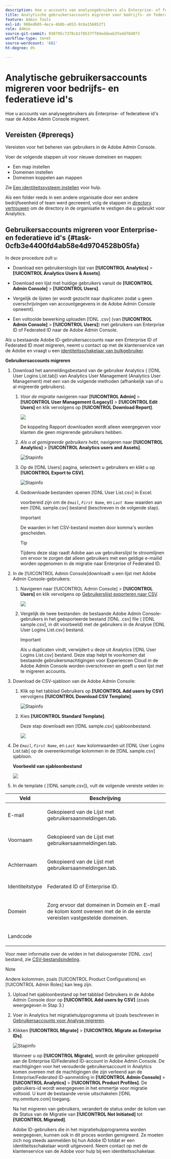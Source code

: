 ```yaml
---
description: Hoe u accounts van analysegebruikers als Enterprise- of federatieve id's naar de Adobe Admin Console migreert.
title: Analytische gebruikersaccounts migreren voor bedrijfs- en federatieve id's
feature: Admin Tools
exl-id: 988ed685-4eca-4b0b-a653-9c6a156852f1
role: Admin
source-git-commit: 938795c7378cb1f0537ff84eddeab3feddf8d073
workflow-type: tm+mt
source-wordcount: '681'
ht-degree: 0%

---
```


# Analytische gebruikersaccounts migreren voor bedrijfs- en federatieve id&#39;s

Hoe u accounts van analysegebruikers als Enterprise- of federatieve id&#39;s naar de Adobe Admin Console migreert.

## Vereisten {#prereqs}

Vereisten voor het beheren van gebruikers in de Adobe Admin Console.

Voer de volgende stappen uit voor nieuwe domeinen en mappen:

* Een map instellen
* Domeinen instellen
* Domeinen koppelen aan mappen

Zie [Een identiteitssysteem instellen](https://helpx.adobe.com/enterprise/using/set-up-identity.html) voor hulp.

Als een folder reeds in een andere organisatie door een andere bedrijfseenheid of team werd gecreeerd, volg de stappen in [directory vertrouwen](https://helpx.adobe.com/enterprise/using/set-up-identity.html#Directorytrusting) om de directory in de organisatie te vestigen die u gebruikt voor Analytics.

## Gebruikersaccounts migreren voor Enterprise- en federatieve id&#39;s {#task-0cfb3e4400fd4ab58e4d9704528b05fa}

In deze procedure zult u:

* Download een gebruikerslogin lijst van **[!UICONTROL Analytics]** > **[!UICONTROL Analytics Users & Assets]**.

* Download een lijst met huidige gebruikers vanuit de **[!UICONTROL Admin Console]** > **[!UICONTROL Users]**.

* Vergelijk de lijsten (er wordt gezocht naar duplicaten zodat u geen overschrijvingen van accountgegevens in de Adobe Admin Console opneemt).
* Een voltooide bewerking uploaden [!DNL .csv] (van **[!UICONTROL Admin Console]** > **[!UICONTROL Users]**) met gebruikers van Enterprise ID of Federated ID naar de Adobe Admin Console.

Als u bestaande Adobe ID-gebruikersaccounts naar een Enterprise ID of Federated ID moet migreren, neemt u contact op met de klantenservice van de Adobe en vraagt u een [identiteitsschakelaar van bulkgebruiker](https://helpx.adobe.com/enterprise/using/bulk-operations.html).

**Gebruikersaccounts migreren**

1. Download het aanmeldingsbestand van de gebruiker Analytics ( [!DNL User Logins List.tab]) van Analytics User Management (Analytics User Management) met een van de volgende methoden (afhankelijk van of u al migreerde gebruikers).
   1. *Voor de migratie* navigeren naar **[!UICONTROL Admin]** > **[!UICONTROL User Management (Legacy)]** > **[!UICONTROL Edit Users]** en klik vervolgens op **[!UICONTROL Download Report]**.

      ![](/help/admin/admin/user-management2/user-migration/assets/download-report.png)

      De koppeling Rapport downloaden wordt alleen weergegeven voor klanten die geen migrerende gebruikers hebben.

   1. *Als u al gemigreerde gebruikers hebt,* navigeren naar **[!UICONTROL Analytics]** > **[!UICONTROL Analytics users and Assets]**.

      ![Stapinfo](/help/admin/admin/user-management2/user-migration/assets/admin-analytics-users-assets.png)

   1. Op de [!DNL Users] pagina, selecteert u gebruikers en klikt u op **[!UICONTROL Export to CSV]**.

      ![Stapinfo](/help/admin/admin/user-management2/user-migration/assets/export-csv-migrate.png)

   1. Gedownloade bestanden openen [!DNL User List.csv] in Excel.

      voorbereid zijn om de *`Email`*, *`First Name`*, en *`Last Name`* waarden aan een [!DNL sample.csv] bestand (beschreven in de volgende stap).

      >[!IMPORTANT]
      >
      >De waarden in het CSV-bestand moeten door komma&#39;s worden gescheiden.

      >[!TIP]
      >
      >Tijdens deze stap raadt Adobe aan uw gebruikerslijst te stroomlijnen om ervoor te zorgen dat alleen gebruikers met een geldige e-mailid worden opgenomen in de migratie naar Enterprise of Federated ID.

1. In de [!UICONTROL Admin Console]downloadt u een lijst met Adobe Admin Console-gebruikers:

   1. Navigeren naar [!UICONTROL Admin Console] > **[!UICONTROL Users]** en klik vervolgens op [Gebruikerslijst exporteren naar CSV](https://helpx.adobe.com/enterprise/using/users.html).

      ![](/help/admin/admin/user-management2/user-migration/assets/export-csv.png)

   1. Vergelijk de twee bestanden: de bestaande Adobe Admin Console-gebruikers in het geëxporteerde bestand [!DNL .csv] file ( [!DNL sample.csv], in dit voorbeeld) met de gebruikers in de Analyse [!DNL User Logins List.csv] bestand.

      >[!IMPORTANT]
      >
      >Als u duplicaten vindt, verwijdert u deze uit Analytics [!DNL User Logins List.csv] bestand. Deze stap helpt te voorkomen dat bestaande gebruikersmachtigingen voor Experiencen Cloud in de Adobe Admin Console worden overschreven en geeft u een lijst met te migreren accounts.

1. Download de CSV-sjabloon van de Adobe Admin Console:
   1. Klik op het tabblad Gebruikers op **[!UICONTROL Add users by CSV]** vervolgens **[!UICONTROL Download CSV Template]**.

      ![Stapinfo](/help/admin/admin/user-management2/user-migration/assets/add-users-csv.png)

   1. Kies **[!UICONTROL Standard Template]**.

      Deze stap downloadt een [!DNL sample.csv] sjabloonbestand.

      ![](/help/admin/admin/user-management2/user-migration/assets/download-csv-template.png)

1. De *`Email`*, *`First Name`*, en *`Last Name`* kolomwaarden uit [!DNL User Logins List.tab] op de overeenkomstige kolommen in de [!DNL sample.csv] sjabloon.

   **Voorbeeld van sjabloonbestand**

   ![](/help/admin/admin/user-management2/user-migration/assets/sample.png)

1. In de template ( [!DNL sample.csv]), vult de volgende vereiste velden in:

<table id="table_1B5EEFDB5BD8436EB760BE5FFAB1CF02"> 
 <thead> 
  <tr> 
   <th colname="col1" class="entry"> Veld </th> 
   <th colname="col2" class="entry"> Beschrijving </th> 
  </tr>
 </thead>
 <tbody> 
  <tr> 
   <td colname="col1"> <p>E-mail </p> </td> 
   <td colname="col2"> <p>Gekopieerd van de <span class="filepath"> Lijst met gebruikersaanmeldingen.tab</span>. </p> </td> 
  </tr> 
  <tr> 
   <td colname="col1"> <p>Voornaam </p> </td> 
   <td colname="col2"> <p>Gekopieerd van de <span class="filepath"> Lijst met gebruikersaanmeldingen.tab</span>. </p> </td> 
  </tr> 
  <tr> 
   <td colname="col1"> <p>Achternaam </p> </td> 
   <td colname="col2"> <p>Gekopieerd van de <span class="filepath"> Lijst met gebruikersaanmeldingen.tab</span>. </p> </td> 
  </tr> 
  <tr> 
   <td colname="col1"> <p>Identiteitstype </p> </td> 
   <td colname="col2"> <p><span class="term"> Federated ID</span> of <span class="term"> Enterprise ID</span>. </p> </td> 
  </tr> 
  <tr> 
   <td colname="col1"> <p>Domein </p> </td> 
   <td colname="col2"> <p>Zorg ervoor dat domeinen in <span class="term"> Domein</span> en <span class="term"> E-mail</span> de kolom komt overeen met de in de eerste vereisten vastgestelde domeinen</a>. </p> </td> 
  </tr> 
  <tr> 
   <td colname="col1"> <p>Landcode </p> </td> 
   <td colname="col2"> </td> 
  </tr> 
 </tbody> 
</table>

Voor meer informatie over de velden in het dialoogvenster [!DNL .csv] bestand, zie [CSV-bestandsindeling](https://helpx.adobe.com/enterprise/using/users.html).

>[!NOTE]
>
>Andere kolommen, zoals [!UICONTROL Product Configurations] en [!UICONTROL Admin Roles] kan leeg zijn.

1. Upload het sjabloonbestand op het tabblad Gebruikers in de Adobe Admin Console door op **[!UICONTROL Add users by CSV]** (zoals weergegeven in Stap 3.)
1. Voer in Analytics het migratiehulpprogramma uit (zoals beschreven in [Gebruikersaccounts voor Analyse migreren](/help/admin/admin/user-management2/user-migration/t-migrate-users.md).
1. Klikken **[!UICONTROL Migrate]** > **[!UICONTROL Migrate as Enterprise IDs]**.

   ![Stapinfo](/help/admin/admin/user-management2/user-migration/assets/migrate-as-enterprise.png)

   Wanneer u op **[!UICONTROL Migrate]**, wordt de gebruiker gekoppeld aan de Enterprise ID/Federated ID-account in Adobe Admin Console. De machtigingen voor het verouderde gebruikersaccount in Analytics komen overeen met de machtigingen die zijn verleend aan de Enterprise/Federated ID-aanmelding in **[!UICONTROL Admin Console]** > **[!UICONTROL Analytics]** > **[!UICONTROL Product Profiles]**. De gebruikers-id wordt weergegeven in het emmertje voor migratie voltooid. U kunt de bestaande versie uitschakelen [!DNL my.omniture.com] toegang.

   Na het migreren van gebruikers, verandert de status onder de kolom van de Status van de Migratie van **[!UICONTROL Not Initiated]** tot **[!UICONTROL Migrated]**.

   Adobe ID-gebruikers die in het migratiehulpprogramma worden weergegeven, kunnen ook in dit proces worden gemigreerd. Ze moeten zich nog steeds aanmelden bij hun Adobe ID totdat er een identiteitsschakelaar wordt uitgevoerd. Neem contact op met de klantenservice van de Adobe voor hulp bij een identiteitsschakelaar.
